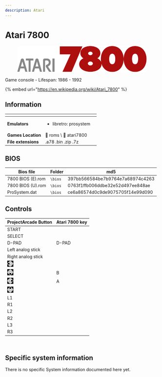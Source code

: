 ```yaml
---
description: Atari
---
```


# Atari 7800

<figure><img src="https://raw.githubusercontent.com/fabricecaruso/es-theme-carbon/52ff37c9e265587d006945a2ba695b5a962b3a3d/art/logos/atari7800.svg" alt=""><figcaption></figcaption></figure>

Game console - Lifespan: 1986 - 1992

{% embed url="https://en.wikipedia.org/wiki/Atari_7800" %}

## Information

<table data-header-hidden><thead><tr><th></th><th></th><th data-hidden></th></tr></thead><tbody><tr><td><strong>Emulators</strong></td><td><ul><li>libretro: prosystem</li></ul></td><td></td></tr><tr><td><strong>Games Location</strong></td><td><span data-gb-custom-inline data-tag="emoji" data-code="1f4c1">📁</span> roms \ <span data-gb-custom-inline data-tag="emoji" data-code="1f4c2">📂</span> atari7800</td><td></td></tr><tr><td><strong>File extensions</strong></td><td>.a78 .bin .zip .7z</td><td></td></tr></tbody></table>

## BIOS

| Bios file         | Folder  | md5                              |
| ----------------- | ------- | -------------------------------- |
| 7800 BIOS (E).rom | `\bios` | 397bb566584be7b9764e7a68974c4263 |
| 7800 BIOS (U).rom | `\bios` | 0763f1ffb006ddbe32e52d497ee848ae |
| ProSystem.dat     | `\bios` | ce6a86574d0c9de9075705f14e99d090 |

## Controls

| ProjectArcade Button                                          | Atari 7800 key |
| -------------------------------------------------------- | -------------- |
| START                                                    |                |
| SELECT                                                   |                |
| D-PAD                                                    | D-PAD          |
| Left analog stick                                        |                |
| Right analog stick                                       |                |
| ![](<../../../../.gitbook/assets/image (2) (1) (1).png>) |                |
| ![](<../../../../.gitbook/assets/image (1) (2) (1).png>) | B              |
| ![](<../../../../.gitbook/assets/image (4) (1).png>)     | A              |
| ![](<../../../../.gitbook/assets/image (3) (1) (2).png>) |                |
| L1                                                       |                |
| R1                                                       |                |
| L2                                                       |                |
| R2                                                       |                |
| L3                                                       |                |
| R3                                                       |                |

<figure><img src="https://i.imgur.com/sgsaeRN.png" alt=""><figcaption></figcaption></figure>

## Specific system information

There is no specific System information documented here yet.
